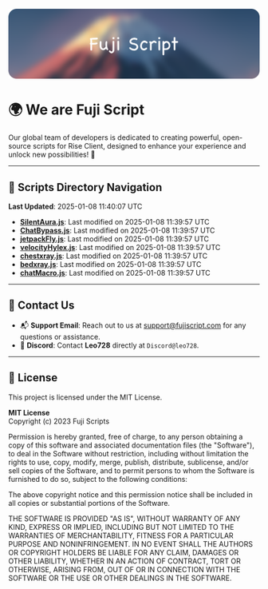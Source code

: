 ![Banner](.github/b.webp)

# 🌍 **We are Fuji Script**

Our global team of developers is dedicated to creating powerful, open-source scripts for Rise Client, designed to enhance your experience and unlock new possibilities! 🌟

---
<!-- SCRIPTS_NAVIGATION_START -->
## 📂 **Scripts Directory Navigation**

**Last Updated**: 2025-01-08 11:40:07 UTC

- **[SilentAura.js](scripts/SilentAura.js)**: Last modified on 2025-01-08 11:39:57 UTC
- **[ChatBypass.js](scripts/ChatBypass.js)**: Last modified on 2025-01-08 11:39:57 UTC
- **[jetpackFly.js](scripts/jetpackFly.js)**: Last modified on 2025-01-08 11:39:57 UTC
- **[velocityHylex.js](scripts/velocityHylex.js)**: Last modified on 2025-01-08 11:39:57 UTC
- **[chestxray.js](scripts/chestxray.js)**: Last modified on 2025-01-08 11:39:57 UTC
- **[bedxray.js](scripts/bedxray.js)**: Last modified on 2025-01-08 11:39:57 UTC
- **[chatMacro.js](scripts/chatMacro.js)**: Last modified on 2025-01-08 11:39:57 UTC

<!-- SCRIPTS_NAVIGATION_END -->

---

## 💬 **Contact Us**  
- 📬 **Support Email**: Reach out to us at [support@fujiscript.com](mailto:support@fujiscript.com) for any questions or assistance.  
- 💬 **Discord**: Contact **Leo728** directly at `Discord@leo728`.

---

## 📜 **License**

This project is licensed under the MIT License.  

**MIT License**  
Copyright (c) 2023 Fuji Scripts  

Permission is hereby granted, free of charge, to any person obtaining a copy of this software and associated documentation files (the "Software"), to deal in the Software without restriction, including without limitation the rights to use, copy, modify, merge, publish, distribute, sublicense, and/or sell copies of the Software, and to permit persons to whom the Software is furnished to do so, subject to the following conditions:  

The above copyright notice and this permission notice shall be included in all copies or substantial portions of the Software.  

THE SOFTWARE IS PROVIDED "AS IS", WITHOUT WARRANTY OF ANY KIND, EXPRESS OR IMPLIED, INCLUDING BUT NOT LIMITED TO THE WARRANTIES OF MERCHANTABILITY, FITNESS FOR A PARTICULAR PURPOSE AND NONINFRINGEMENT. IN NO EVENT SHALL THE AUTHORS OR COPYRIGHT HOLDERS BE LIABLE FOR ANY CLAIM, DAMAGES OR OTHER LIABILITY, WHETHER IN AN ACTION OF CONTRACT, TORT OR OTHERWISE, ARISING FROM, OUT OF OR IN CONNECTION WITH THE SOFTWARE OR THE USE OR OTHER DEALINGS IN THE SOFTWARE.  
